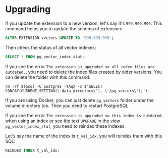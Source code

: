 # Upgrading

If you update the extension to a new version, let's say it's `999.999.999`. This command helps you to update the schema of extension:

```sql
ALTER EXTENSION vectors UPDATE TO '999.999.999';
```

Then check the status of all vector indexes:

```sql
SELECT * FROM pg_vector_index_stat;
```

If you see the error `The extension is upgraded so all index files are outdated.`, you need to delete the index files created by older versions. You can delete the folder with this command:

```shell
rm -rf $(psql -U postgres -tAqX -c $'SELECT CONCAT(CURRENT_SETTING(\'data_directory\'), \'/pg_vectors\');')
```

If you are using Docker, you can just delete `pg_vectors` folder under the volume directory too. Then you need to restart PostgreSQL.

If you see the error `The extension is upgraded so this index is outdated.` when using an index or see the text `UPGRADE` in the view `pg_vector_index_stat`, you need to reindex these indexes.

Let's say the name of the index is `t_val_idx`, you will reindex them with this SQL:

```sql
REINDEX INDEX t_val_idx;
```

